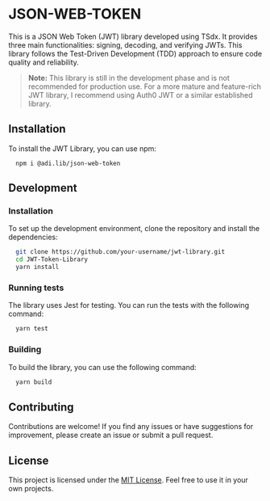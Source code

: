 # JSON-WEB-TOKEN

This is a JSON Web Token (JWT) library developed using TSdx. It provides three main functionalities: signing, decoding, and verifying JWTs. This library follows the Test-Driven Development (TDD) approach to ensure code quality and reliability.

> **Note:** This library is still in the development phase and is not recommended for production use.
> For a more mature and feature-rich JWT library, I recommend using Auth0 JWT or a similar established library.

## Installation

To install the JWT Library, you can use npm:

```
  npm i @adi.lib/json-web-token
```

## Development

### Installation

To set up the development environment, clone the repository and install the dependencies:

```bash
  git clone https://github.com/your-username/jwt-library.git
  cd JWT-Token-Library
  yarn install
```

### Running tests

The library uses Jest for testing. You can run the tests with the following command:

```bash
  yarn test
```

### Building

To build the library, you can use the following command:

```bash
  yarn build
```

## Contributing

Contributions are welcome! If you find any issues or have suggestions for improvement, please create an issue or submit a pull request.

## License

This project is licensed under the [MIT License](https://github.com/Adi-ty/JWT-Token-Library/blob/main/LICENSE). Feel free to use it in your own projects.
